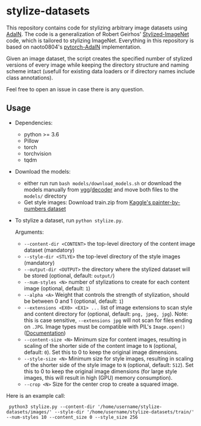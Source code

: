 # stylize-datasets
This repository contains code for stylizing arbitrary image datasets using [AdaIN](https://arxiv.org/abs/1703.06868). The code is a generalization of Robert Geirhos' [Stylized-ImageNet](https://github.com/rgeirhos/Stylized-ImageNet) code, which is tailored to stylizing ImageNet. Everything in this repository is based on naoto0804's [pytorch-AdaIN](https://github.com/naoto0804/pytorch-AdaIN) implementation.

Given an image dataset, the script creates the specified number of stylized versions of every image while keeping the directory structure and naming scheme intact (usefull for existing data loaders or if directory names include class annotations).

Feel free to open an issue in case there is any question.

## Usage
- Dependencies:
    - python >= 3.6
    - Pillow
    - torch
    - torchvision
    - tqdm  
- Download the models:
    - either run run `bash models/download_models.sh` or download the models manually from [vgg](https://drive.google.com/file/d/108uza-dsmwvbW2zv-G73jtVcMU_2Nb7Y/view)/[decoder](https://drive.google.com/file/d/1w9r1NoYnn7tql1VYG3qDUzkbIks24RBQ/view) and move both files to the `models/` directory
    - Get style images: Download train.zip from [Kaggle's painter-by-numbers dataset](https://www.kaggle.com/c/painter-by-numbers/data)
- To stylize a dataset, run `python stylize.py`.

    Arguments:
    - `--content-dir <CONTENT>` the top-level directory of the content image dataset (mandatory)
    - `--style-dir <STLYE>` the top-level directory of the style images (mandatory)
    - `--output-dir <OUTPUT>` the directory where the stylized dataset will be stored (optional, default: `output/`)
    - `--num-styles <N>` number of stylizations to create for each content image (optional, default: `1`)
    - `--alpha <A>` Weight that controls the strength of stylization, should be between 0 and 1 (optional, default: `1`)
    - `--extensions <EX0> <EX1> ...` list of image extensions to scan style and content directory for (optional, default: `png, jpeg, jpg`). Note: this is case sensitive, `--extensions jpg` will not scan for files ending on `.JPG`. Image types must be compatible with PIL's `Image.open()` ([Documentation](https://pillow.readthedocs.io/en/5.1.x/handbook/image-file-formats.html))
    - `--content-size <N>` Minimum size for content images, resulting in scaling of the shorter side of the content image to `N` (optional, default: `0`). Set this to 0 to keep the original image dimensions.
    - `--style-size <N>` Minimum size for style images, resulting in scaling of the shorter side of the style image to `N` (optional, default: `512`). Set this to 0 to keep the original image dimensions (for large style images, this will result in high (GPU) memory consumption).
    - `--crop <N>` Size for the center crop to create a squared image.

Here is an example call:

```
 python3 stylize.py --content-dir '/home/username/stylize-datasets/images/' --style-dir '/home/username/stylize-datasets/train/' --num-styles 10 --content_size 0 --style_size 256
 ```
